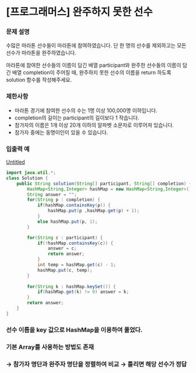 # [프로그래머스] 완주하지 못한 선수

### **문제 설명**

수많은 마라톤 선수들이 마라톤에 참여하였습니다. 단 한 명의 선수를 제외하고는 모든 선수가 마라톤을 완주하였습니다.

마라톤에 참여한 선수들의 이름이 담긴 배열 participant와 완주한 선수들의 이름이 담긴 배열 completion이 주어질 때, 완주하지 못한 선수의 이름을 return 하도록 solution 함수를 작성해주세요.

### 제한사항

- 마라톤 경기에 참여한 선수의 수는 1명 이상 100,000명 이하입니다.
- completion의 길이는 participant의 길이보다 1 작습니다.
- 참가자의 이름은 1개 이상 20개 이하의 알파벳 소문자로 이루어져 있습니다.
- 참가자 중에는 동명이인이 있을 수 있습니다.

### 입출력 예

[Untitled](https://www.notion.so/f06bd68493064cc7ab8c6d5c995dfc81)

```java
import java.util.*;
class Solution {
    public String solution(String[] participant, String[] completion) {
        HashMap<String,Integer> hashMap = new HashMap<String,Integer>();
        String answer = "";
        for(String p : completion) {
            if(hashMap.containsKey(p)) {
                hashMap.put(p ,hashMap.get(p) + 1);
            }
            else hashMap.put(p, 1);
        }

        for(String c : participant) {
            if(!hashMap.containsKey(c)) {
                answer = c;
                return answer;
            }
            int temp = hashMap.get(c) - 1;
            hashMap.put(c, temp);
        }
        
        for(String k : hashMap.keySet()) {
            if(hashMap.get(k) != 0) answer = k;
        }
        return answer;
    }
}
```

### 선수 이름을 key 값으로 HashMap을 이용하여 풀었다.

### 기본 Array를 사용하는 방법도 존재

### → 참가자 명단과 완주자 명단을 정렬하여 비교 → 틀리면 해당 선수가 정답